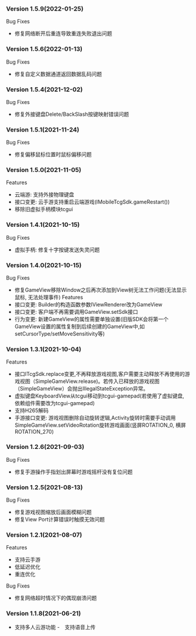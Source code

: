 ### Version 1.5.9(2022-01-25)
Bug Fixes
- 修复网络断开后重连导致重连失败退出问题

### Version 1.5.6(2022-01-13)
Bug Fixes
- 修复自定义数据通道返回数据乱码问题

### Version 1.5.4(2021-12-02)
Bug Fixes
- 修复外接键盘Delete/BackSlash按键映射错误问题

### Version 1.5.1(2021-11-24)
Bug Fixes
- 修复偏移鼠标位置时鼠标偏移问题

### Version 1.5.0(2021-11-05)
Features
- 云端游: 支持外接物理键盘
- 接口变更: 云手游支持重启云端游戏(IMobileTcgSdk.gameRestart())
- 移除旧虚拟手柄模块tcgui

### Version 1.4.1(2021-10-15)
Bug Fixes
- 虚拟手柄: 修复十字按键发送失灵问题

### Version 1.4.0(2021-10-15)
Bug Fixes
- 修复GameView移除Window之后再次添加到View树无法工作问题(无法显示鼠标, 无法处理事件)
Features
- 接口变更: Builder的构造函数参数IViewRenderer改为GameView
- 接口变更: 客户端不再需要调用GameView.setSdk接口
- 行为变更: 新建GameView的属性需要单独设置(旧版SDK会将第一个GameView设置的属性复制到后续创建的GameView中,如setCursorType/setMoveSensitivity等)

### Version 1.3.1(2021-10-04)
Features
- 接口ITcgSdk.replace变更,不再释放游戏视图,客户需要主动释放不再使用的游戏视图（SimpleGameView.release)。若传入已释放的游戏视图（SimpleGameView）会抛出IllegalStateException异常。
- 虚拟键盘KeyboardView从tcgui移动到tcgui-gamepad(若使用了虚拟键盘, 依赖组件需要改为tcgui-gamepad)
- 支持H265解码
- 手游接口变更: 游戏视图删除自动旋转逻辑,Activity旋转时需要手动调用SimpleGameView.setVideoRotation旋转游戏画面(竖屏ROTATION_0, 横屏ROTATION_270)

### Version 1.2.6(2021-09-03)
Bug Fixes
- 修复手游操作手指划出屏幕时游戏摇杆没有复位问题 

### Version 1.2.5(2021-08-13)
Bug Fixes
- 修复游戏视图缩放后画面模糊问题
- 修复View Port计算错误时触摸无效问题

### Version 1.2.1(2021-08-07)
Features
- 支持云手游
- 低延迟优化
- 重连优化

Bug Fixes
- 修复网络超时情况下的偶现崩溃问题

### Version 1.1.8(2021-06-21)
- 支持多人云游功能
-　支持语音上传
